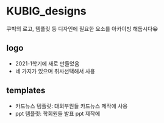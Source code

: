 # KUBIG_designs
쿠빅의 로고, 템플릿 등 디자인에 필요한 요소를 아카이빙 해둡시다😀
## logo
* 2021-1학기에 새로 만들었음
* 네 가지가 있으며 취사선택해서 사용
## templates
* 카드뉴스 템플릿: 대외부원들 카드뉴스 제작에 사용
* ppt 템플릿: 학회원들 발표 ppt 제작에 
